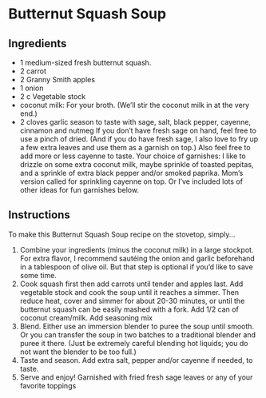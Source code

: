 # Butternut Squash Soup

## Ingredients
- 1 medium-sized fresh butternut squash. 
- 2 carrot
- 2 Granny Smith apples
- 1 onion
- 2 c Vegetable stock
- coconut milk: For your broth.  (We’ll stir the coconut milk in at the very end.)
- 2 cloves garlic
season to taste with sage, salt, black pepper, cayenne, cinnamon and nutmeg If you don’t have fresh sage on hand, feel free to use a pinch of dried.  (And if you do have fresh sage, I also love to fry up a few extra leaves and use them as a garnish on top.)  Also feel free to add more or less cayenne to taste.
Your choice of garnishes: I like to drizzle on some extra coconut milk, maybe sprinkle of toasted pepitas, and a sprinkle of extra black pepper and/or smoked paprika.  Mom’s version called for sprinkling cayenne on top.  Or I’ve included lots of other ideas for fun garnishes below.
 

## Instructions
To make this Butternut Squash Soup recipe on the stovetop, simply…

1. Combine your ingredients (minus the coconut milk) in a large stockpot.  For extra flavor, I recommend sautéing the onion and garlic beforehand in a tablespoon of olive oil.  But that step is optional if you’d like to save some time.
2. Cook squash first then add carrots until tender and apples last. Add vegetable stock and cook the soup until it reaches a simmer.  Then reduce heat, cover and simmer for about 20-30 minutes, or until the butternut squash can be easily mashed with a fork. Add 1/2 can of coconut cream/milk. Add seasoning mix
3. Blend.  Either use an immersion blender to puree the soup until smooth.  Or you can transfer the soup in two batches to a traditional blender and puree it there.  (Just be extremely careful blending hot liquids; you do not want the blender to be too full.)
4. Taste and season.  Add extra salt, pepper and/or cayenne if needed, to taste.
5. Serve and enjoy!  Garnished with fried fresh sage leaves or any of your favorite toppings
